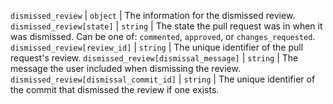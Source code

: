 `dismissed_review` | `object` | The information for the dismissed review.
`dismissed_review[state]` | `string` | The state the pull request was in when it was dismissed. Can be one of: `commented`, `approved`, or `changes_requested`.
`dismissed_review[review_id]` | `string` | The unique identifier of the pull request's review.
`dismissed_review[dismissal_message]` | `string` | The message the user included when dismissing the review.
`dismissed_review[dismissal_commit_id]` | `string` | The unique identifier of the commit that dismissed the review if one exists.